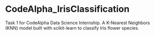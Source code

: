 # CodeAlpha_IrisClassification
Task 1 for CodeAlpha Data Science Internship. A K-Nearest Neighbors (KNN) model built with scikit-learn to classify Iris flower species.
